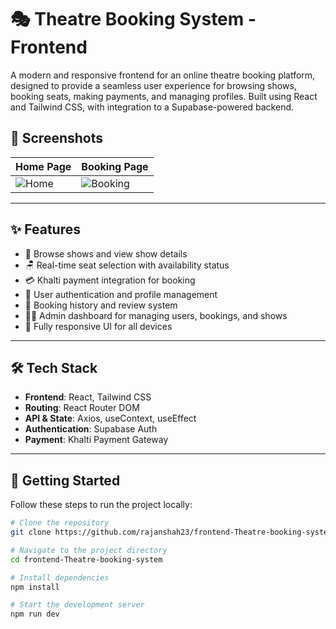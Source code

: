 # 🎭 Theatre Booking System - Frontend

A modern and responsive frontend for an online theatre booking platform, designed to provide a seamless user experience for browsing shows, booking seats, making payments, and managing profiles. Built using React and Tailwind CSS, with integration to a Supabase-powered backend.
 

## 📸 Screenshots

| Home Page | Booking Page |
|-----------|--------------|
| ![Home](screenshots/Home.png) | ![Booking](screenshots/MyBooking.png) |  ![Booking](screenshots/MyBooking.png) |  ![Booking](screenshots/MyBooking.png)

---

## ✨ Features

- 🎫 Browse shows and view show details
- 🪑 Real-time seat selection with availability status
- 💳 Khalti payment integration for booking
- 🔐 User authentication and profile management
- 📅 Booking history and review system
- 🧑‍💼 Admin dashboard for managing users, bookings, and shows
- 📱 Fully responsive UI for all devices

---

## 🛠 Tech Stack

- **Frontend**: React, Tailwind CSS
- **Routing**: React Router DOM
- **API & State**: Axios, useContext, useEffect
- **Authentication**: Supabase Auth
- **Payment**: Khalti Payment Gateway

---

## 🚀 Getting Started

Follow these steps to run the project locally:

```bash
# Clone the repository
git clone https://github.com/rajanshah23/frontend-Theatre-booking-system

# Navigate to the project directory
cd frontend-Theatre-booking-system

# Install dependencies
npm install

# Start the development server
npm run dev
